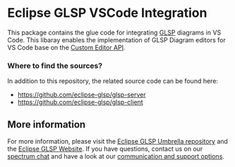 # Eclipse GLSP VSCode Integration

This package contains the glue code for integrating [GLSP](https://www.eclipse.org/glsp/) diagrams in VS Code. This libaray enables
the implementation of GLSP Diagram editors for VS Code base on the [Custom Editor API](https://code.visualstudio.com/api/extension-guides/custom-editors).


### Where to find the sources?

In addition to this repository, the related source code can be found here:

-   https://github.com/eclipse-glsp/glsp-server
-   https://github.com/eclipse-glsp/glsp-client

## More information

For more information, please visit the [Eclipse GLSP Umbrella repository](https://github.com/eclipse-glsp/glsp) and the [Eclipse GLSP Website](https://www.eclipse.org/glsp/). If you have questions, contact us on our [spectrum chat](https://spectrum.chat/glsp/) and have a look at our [communication and support options](https://www.eclipse.org/glsp/contact/).
